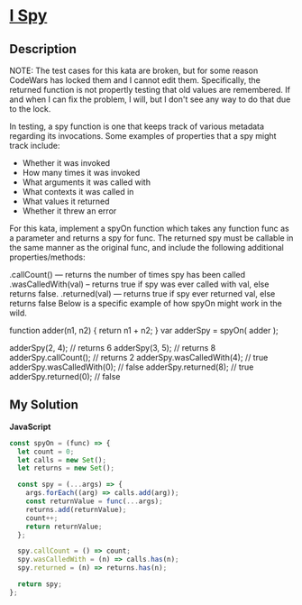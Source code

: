 # [I Spy](https://www.codewars.com/kata/555185132c0d4cca3d000197)

## Description

NOTE: The test cases for this kata are broken, but for some reason CodeWars has locked them and I cannot edit them. Specifically, the returned function is not propertly testing that old values are remembered. If and when I can fix the problem, I will, but I don't see any way to do that due to the lock.

In testing, a spy function is one that keeps track of various metadata regarding its invocations. Some examples of properties that a spy might track include:

- Whether it was invoked
- How many times it was invoked
- What arguments it was called with
- What contexts it was called in
- What values it returned
- Whether it threw an error

For this kata, implement a spyOn function which takes any function func as a parameter and returns a spy for func. The returned spy must be callable in the same manner as the original func, and include the following additional properties/methods:

.callCount() — returns the number of times spy has been called
.wasCalledWith(val) – returns true if spy was ever called with val, else returns false.
.returned(val) — returns true if spy ever returned val, else returns false
Below is a specific example of how spyOn might work in the wild.

function adder(n1, n2) { return n1 + n2; }
var adderSpy = spyOn( adder );

adderSpy(2, 4); // returns 6
adderSpy(3, 5); // returns 8
adderSpy.callCount(); // returns 2
adderSpy.wasCalledWith(4); // true
adderSpy.wasCalledWith(0); // false
adderSpy.returned(8); // true
adderSpy.returned(0); // false

## My Solution

**JavaScript**

```js
const spyOn = (func) => {
  let count = 0;
  let calls = new Set();
  let returns = new Set();

  const spy = (...args) => {
    args.forEach((arg) => calls.add(arg));
    const returnValue = func(...args);
    returns.add(returnValue);
    count++;
    return returnValue;
  };

  spy.callCount = () => count;
  spy.wasCalledWith = (n) => calls.has(n);
  spy.returned = (n) => returns.has(n);

  return spy;
};
```
